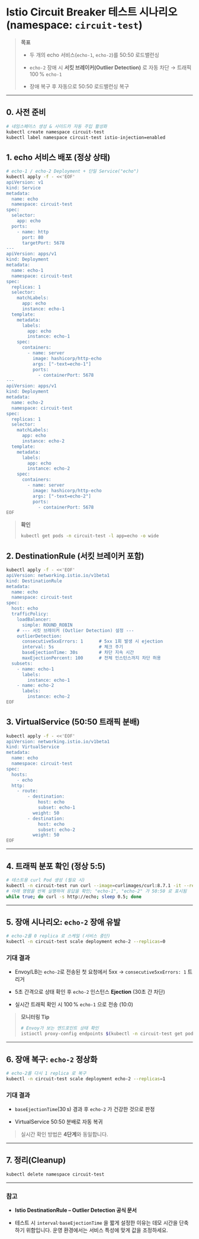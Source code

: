 # Istio Circuit Breaker 테스트 시나리오 (namespace: `circuit-test`)

> **목표**
> 
> - 두 개의 echo 서비스(`echo-1`, `echo-2`)를 50:50 로드밸런싱
>     
> - `echo-2` 장애 시 **서킷 브레이커(Outlier Detection)** 로 자동 차단 → 트래픽 100 % `echo-1`
>     
> - 장애 복구 후 자동으로 50:50 로드밸런싱 복구
>     

---

## 0. 사전 준비

```bash
# 네임스페이스 생성 & 사이드카 자동 주입 활성화
kubectl create namespace circuit-test
kubectl label namespace circuit-test istio-injection=enabled
```

## 1. echo 서비스 배포 (정상 상태)

```bash
# echo-1 / echo-2 Deployment + 단일 Service("echo")
kubectl apply -f - <<'EOF'
apiVersion: v1
kind: Service
metadata:
  name: echo
  namespace: circuit-test
spec:
  selector:
    app: echo
  ports:
    - name: http
      port: 80
      targetPort: 5678
---
apiVersion: apps/v1
kind: Deployment
metadata:
  name: echo-1
  namespace: circuit-test
spec:
  replicas: 1
  selector:
    matchLabels:
      app: echo
      instance: echo-1
  template:
    metadata:
      labels:
        app: echo
        instance: echo-1
    spec:
      containers:
        - name: server
          image: hashicorp/http-echo
          args: ["-text=echo-1"]
          ports:
            - containerPort: 5678
---
apiVersion: apps/v1
kind: Deployment
metadata:
  name: echo-2
  namespace: circuit-test
spec:
  replicas: 1
  selector:
    matchLabels:
      app: echo
      instance: echo-2
  template:
    metadata:
      labels:
        app: echo
        instance: echo-2
    spec:
      containers:
        - name: server
          image: hashicorp/http-echo
          args: ["-text=echo-2"]
          ports:
            - containerPort: 5678
EOF
```

> **확인**
> 
> ```bash
> kubectl get pods -n circuit-test -l app=echo -o wide
> ```

## 2. DestinationRule (서킷 브레이커 포함)

```bash
kubectl apply -f - <<'EOF'
apiVersion: networking.istio.io/v1beta1
kind: DestinationRule
metadata:
  name: echo
  namespace: circuit-test
spec:
  host: echo
  trafficPolicy:
    loadBalancer:
      simple: ROUND_ROBIN
    # --- 서킷 브레이커 (Outlier Detection) 설정 ---
    outlierDetection:
      consecutive5xxErrors: 1      # 5xx 1회 발생 시 ejection
      interval: 5s                 # 체크 주기
      baseEjectionTime: 30s        # 차단 지속 시간
      maxEjectionPercent: 100      # 전체 인스턴스까지 차단 허용
  subsets:
    - name: echo-1
      labels:
        instance: echo-1
    - name: echo-2
      labels:
        instance: echo-2
EOF
```

## 3. VirtualService (50:50 트래픽 분배)

```bash
kubectl apply -f - <<'EOF'
apiVersion: networking.istio.io/v1beta1
kind: VirtualService
metadata:
  name: echo
  namespace: circuit-test
spec:
  hosts:
    - echo
  http:
    - route:
        - destination:
            host: echo
            subset: echo-1
          weight: 50
        - destination:
            host: echo
            subset: echo-2
          weight: 50
EOF
```

---

## 4. 트래픽 분포 확인 (정상 5:5)

```bash
# 테스트용 curl Pod 생성 (필요 시)
kubectl -n circuit-test run curl --image=curlimages/curl:8.7.1 -it --restart=Never -- sh
# 아래 명령을 반복 실행하여 응답을 확인; "echo-1", "echo-2" 가 50:50 로 표시됨
while true; do curl -s http://echo; sleep 0.5; done
```

---

## 5. 장애 시나리오: `echo-2` 장애 유발

```bash
# echo-2를 0 replica 로 스케일 (서비스 중단)
kubectl -n circuit-test scale deployment echo-2 --replicas=0
```

### 기대 결과

- Envoy/LB는 `echo-2`로 전송된 첫 요청에서 5xx → `consecutive5xxErrors: 1` 트리거
    
- 5초 간격으로 상태 확인 후 `echo-2` 인스턴스 **Ejection** (30초 간 차단)
    
- 실시간 트래픽 확인 시 100 % `echo-1` 으로 전송 (10:0)
    

> **모니터링 Tip**
> 
> ```bash
> # Envoy가 보는 엔드포인트 상태 확인
> istioctl proxy-config endpoints $(kubectl -n circuit-test get pod -l instance=echo-1 -o jsonpath='{.items[0].metadata.name}') -n circuit-test --cluster "outbound|80||echo.circuit-test.svc.cluster.local"
> ```

---

## 6. 장애 복구: `echo-2` 정상화

```bash
# echo-2를 다시 1 replica 로 복구
kubectl -n circuit-test scale deployment echo-2 --replicas=1
```

### 기대 결과

- `baseEjectionTime`(30 s) 경과 후 `echo-2` 가 건강한 것으로 판정
    
- VirtualService 50:50 분배로 자동 복귀
    

> 실시간 확인 방법은 **4단계**와 동일합니다.

---

## 7. 정리(Cleanup)

```bash
kubectl delete namespace circuit-test
```

---

### 참고

- **Istio DestinationRule – Outlier Detection 공식 문서**
    
- 테스트 시 `interval`·`baseEjectionTime` 을 짧게 설정한 이유는 데모 시간을 단축하기 위함입니다. 운영 환경에서는 서비스 특성에 맞게 값을 조정하세요.